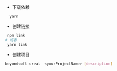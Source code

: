 - 下载依赖
```bash
  yarn
```

- 创建链接
```bash
 npm link
# 或者
 yarn link
```

- 创建项目
```bash
beyondsoft creat  <yourProjectName> [description]
```
